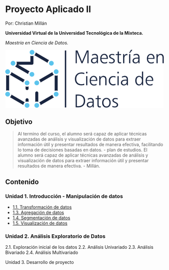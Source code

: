# Proyecto Aplicado II

Por: Christian Millán

**Universidad Virtual de la Universidad Tecnológica de la Mixteca.**

*Maestría en Ciencia de Datos.*

![mcd](mcd.png)

## Objetivo

> Al termino del curso, el alumno será capaz de aplicar técnicas avanzadas de análisis y visualización de datos para extraer información útil y presentar resultados de manera efectiva, facilitando lo toma de decisiones basadas en datos. - plan de estudios.
> El alumno será capaz de aplicar técnicas avanzadas de análisis y visualización de datos para extraer información útil y presentar resultados de manera efectiva.  - Millán.

## Contenido

### Unidad 1. Introducción - Manipulación de datos

- [1.1. Transformación de datos](./1-intro/1-1-sort_filter/README.md)
- [1.3. Agregación de datos](./1-intro/1-2-aggregating_data/README.md)
- [1.4. Segmentación de datos](./1-intro/1-3-slicing_indexing/README.md)
- [1.5. Visualización de datos](./1-intro/1-4-visualization_data/README.md)

### Unidad 2. Análisis Exploratorio de Datos

2.1. Exploración inicial de los datos
2.2. Análisis Univariado
2.3. Análisis Bivariado
2.4. Análisis Multivariado

Unidad 3. Desarrollo de proyecto 
